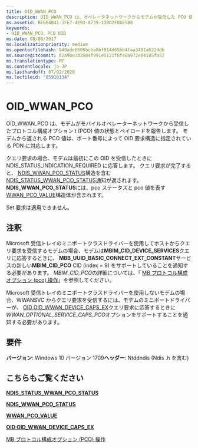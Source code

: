```yaml
---
title: OID_WWAN_PCO
description: OID_WWAN_PCO は、オペレータネットワークからモデムが受信した PCO 値の状態とペイロードを報告します。
ms.assetid: BE664B41-3FE7-4E93-8739-12BD2F0AE5B8
keywords:
- OID_WWAN_PCO、PCO OID
ms.date: 08/08/2017
ms.localizationpriority: medium
ms.openlocfilehash: 848ade6606bcba8bf914d65bb4faa3491a622ddb
ms.sourcegitcommit: 82a9be3b3584f991e5121f8f46a972e04185fa52
ms.translationtype: MT
ms.contentlocale: ja-JP
ms.lasthandoff: 07/02/2020
ms.locfileid: "85918134"
---
```

# <a name="oid_wwan_pco"></a>OID_WWAN_PCO

OID_WWAN_PCO は、モデムがモバイルオペレーターネットワークから受信したプロトコル構成オプション t (PCO) 値の状態とペイロードを報告します。 モデムから返される PCO 値は、ポート番号によって OID 要求構造に指定されている PDN に対応します。

クエリ要求の場合、モデムは最初にこの OID を受信したときに NDIS_STATUS_INDICATION_REQUIRED に応答します。 クエリ要求が完了すると、 [NDIS_WWAN_PCO_STATUS](https://docs.microsoft.com/windows-hardware/drivers/ddi/ndiswwan/ns-ndiswwan-_ndis_wwan_pco_status)構造を含む[NDIS_STATUS_WWAN_PCO_STATUS](ndis-status-wwan-pco-status.md)通知が返されます。 **NDIS_WWAN_PCO_STATUS**には、pco ステータスと pco 値を表す[WWAN_PCO_VALUE](https://docs.microsoft.com/windows-hardware/drivers/ddi/wwan/ns-wwan-_wwan_pco_value)構造体が含まれます。

Set 要求は適用できません。

## <a name="remarks"></a>注釈

Microsoft 受信トレイのミニポートクラスドライバーを使用してホストからクエリ要求を受信するモデムの場合、モデムは**MBIM_CID_DEVICE_SERVICES**クエリに応答するときに、 **MBB_UUID_BASIC_CONNECT_EXT_CONSTANT**サービスの新しい**MBIM_CID_PCO** CID (index = 9) をサポートしていることを通知する必要があります。 *MBIM_CID_PCO*の詳細については、「 [MB プロトコル構成オプション (pco) 操作](mb-protocol-configuration-options-pco-operations.md)」を参照してください。

Microsoft 受信トレイのミニポートクラスドライバーを使用しないモデムの場合、WWANSVC からクエリ要求を受信するには、モデムのミニポートドライバーが、 [OID OID_WWAN_DEVICE_CAPS_EX](oid-wwan-device-caps-ex.md)クエリ要求に応答するときに*WWAN_OPTIONAL_SERVICE_CAPS_PCO*オプションをサポートすることを通知する必要があります。

## <a name="requirements"></a>要件

**バージョン**: Windows 10 バージョン 1709**ヘッダー**: Ntddndis (Ndis .h を含む)

## <a name="see-also"></a>こちらもご覧ください

[**NDIS_STATUS_WWAN_PCO_STATUS**](ndis-status-wwan-pco-status.md)

[**NDIS_WWAN_PCO_STATUS**](https://docs.microsoft.com/windows-hardware/drivers/ddi/ndiswwan/ns-ndiswwan-_ndis_wwan_pco_status)

[**WWAN_PCO_VALUE**](https://docs.microsoft.com/windows-hardware/drivers/ddi/wwan/ns-wwan-_wwan_pco_value) 

[**OID OID_WWAN_DEVICE_CAPS_EX**](oid-wwan-device-caps-ex.md)

[MB プロトコル構成オプション (PCO) 操作](mb-protocol-configuration-options-pco-operations.md)
